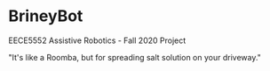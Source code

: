 # BrineyBot
 EECE5552 Assistive Robotics - Fall 2020 Project

"It's like a Roomba, but for spreading salt solution on your driveway."
